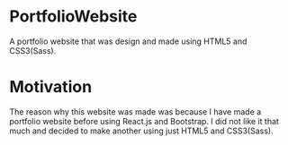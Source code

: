 # PortfolioWebsite

A portfolio website that was design and made using HTML5 and CSS3(Sass).

# Motivation

The reason why this website was made was because I have made a portfolio website before using React.js and Bootstrap.
I did not like it that much and decided to make another using just HTML5 and CSS3(Sass).
